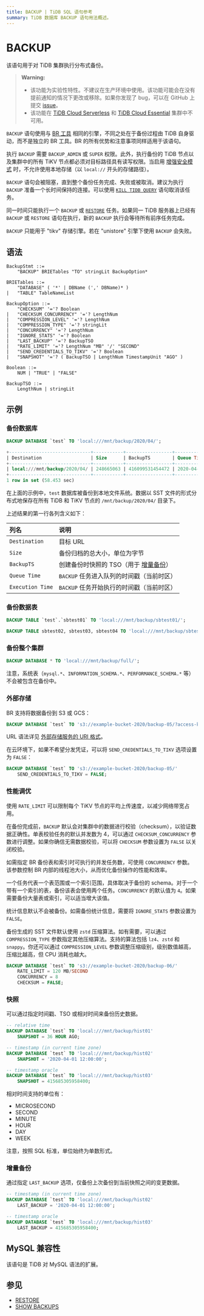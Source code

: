 ```yaml
---
title: BACKUP | TiDB SQL 语句参考
summary: TiDB 数据库 BACKUP 语句用法概述。
---
```


# BACKUP

该语句用于对 TiDB 集群执行分布式备份。

> **Warning:**
>
> - 该功能为实验性特性。不建议在生产环境中使用。该功能可能会在没有提前通知的情况下更改或移除。如果你发现了 bug，可以在 GitHub 上提交 [issue](https://github.com/pingcap/tidb/issues)。
> - 该功能在 [TiDB Cloud Serverless](https://docs.pingcap.com/tidbcloud/select-cluster-tier#tidb-cloud-serverless) 和 [TiDB Cloud Essential](https://docs.pingcap.com/tidbcloud/select-cluster-tier#essential) 集群中不可用。

`BACKUP` 语句使用与 [BR 工具](https://docs.pingcap.com/tidb/stable/backup-and-restore-overview) 相同的引擎，不同之处在于备份过程由 TiDB 自身驱动，而不是独立的 BR 工具。BR 的所有优势和注意事项同样适用于该语句。

执行 `BACKUP` 需要 `BACKUP_ADMIN` 或 `SUPER` 权限。此外，执行备份的 TiDB 节点以及集群中的所有 TiKV 节点都必须对目标路径具有读写权限。当启用 [增强安全模式](/system-variables.md#tidb_enable_enhanced_security) 时，不允许使用本地存储（以 `local://` 开头的存储路径）。

`BACKUP` 语句会被阻塞，直到整个备份任务完成、失败或被取消。建议为执行 `BACKUP` 准备一个长时间保持的连接。可以使用 [`KILL TIDB QUERY`](/sql-statements/sql-statement-kill.md) 语句取消该任务。

同一时间只能执行一个 `BACKUP` 或 [`RESTORE`](/sql-statements/sql-statement-restore.md) 任务。如果同一 TiDB 服务器上已经有 `BACKUP` 或 `RESTORE` 语句在执行，新的 `BACKUP` 执行会等待所有前序任务完成。

`BACKUP` 只能用于 "tikv" 存储引擎。若在 "unistore" 引擎下使用 `BACKUP` 会失败。

## 语法

```ebnf+diagram
BackupStmt ::=
    "BACKUP" BRIETables "TO" stringLit BackupOption*

BRIETables ::=
    "DATABASE" ( '*' | DBName (',' DBName)* )
|   "TABLE" TableNameList

BackupOption ::=
    "CHECKSUM" '='? Boolean
|   "CHECKSUM_CONCURRENCY" '='? LengthNum
|   "COMPRESSION_LEVEL" '='? LengthNum
|   "COMPRESSION_TYPE" '='? stringLit
|   "CONCURRENCY" '='? LengthNum
|   "IGNORE_STATS" '='? Boolean
|   "LAST_BACKUP" '='? BackupTSO
|   "RATE_LIMIT" '='? LengthNum "MB" '/' "SECOND"
|   "SEND_CREDENTIALS_TO_TIKV" '='? Boolean
|   "SNAPSHOT" '='? ( BackupTSO | LengthNum TimestampUnit "AGO" )

Boolean ::=
    NUM | "TRUE" | "FALSE"

BackupTSO ::=
    LengthNum | stringLit
```

## 示例

### 备份数据库

```sql
BACKUP DATABASE `test` TO 'local:///mnt/backup/2020/04/';
```

```sql
+------------------------------+-----------+-----------------+---------------------+---------------------+
| Destination                  | Size      | BackupTS        | Queue Time          | Execution Time      |
+------------------------------+-----------+-----------------+---------------------+---------------------+
| local:///mnt/backup/2020/04/ | 248665063 | 416099531454472 | 2020-04-12 23:09:48 | 2020-04-12 23:09:48 |
+------------------------------+-----------+-----------------+---------------------+---------------------+
1 row in set (58.453 sec)
```

在上面的示例中，`test` 数据库被备份到本地文件系统。数据以 SST 文件的形式分布式地保存在所有 TiDB 和 TiKV 节点的 `/mnt/backup/2020/04/` 目录下。

上述结果的第一行各列含义如下：

| 列名 | 说明 |
| :-------- | :--------- |
| `Destination` | 目标 URL |
| `Size` |  备份归档的总大小，单位为字节 |
| `BackupTS` | 创建备份时快照的 TSO（用于 [增量备份](#incremental-backup)） |
| `Queue Time` | `BACKUP` 任务进入队列的时间戳（当前时区） |
| `Execution Time` | `BACKUP` 任务开始执行的时间戳（当前时区） |

### 备份数据表

```sql
BACKUP TABLE `test`.`sbtest01` TO 'local:///mnt/backup/sbtest01/';
```

```sql
BACKUP TABLE sbtest02, sbtest03, sbtest04 TO 'local:///mnt/backup/sbtest/';
```

### 备份整个集群

```sql
BACKUP DATABASE * TO 'local:///mnt/backup/full/';
```

注意，系统表（`mysql.*`、`INFORMATION_SCHEMA.*`、`PERFORMANCE_SCHEMA.*` 等）不会被包含在备份中。

### 外部存储

BR 支持将数据备份到 S3 或 GCS：

```sql
BACKUP DATABASE `test` TO 's3://example-bucket-2020/backup-05/?access-key={YOUR_ACCESS_KEY}&secret-access-key={YOUR_SECRET_KEY}';
```

URL 语法详见 [外部存储服务的 URI 格式](/external-storage-uri.md)。

在云环境下，如果不希望分发凭证，可以将 `SEND_CREDENTIALS_TO_TIKV` 选项设置为 `FALSE`：

```sql
BACKUP DATABASE `test` TO 's3://example-bucket-2020/backup-05/'
    SEND_CREDENTIALS_TO_TIKV = FALSE;
```

### 性能调优

使用 `RATE_LIMIT` 可以限制每个 TiKV 节点的平均上传速度，以减少网络带宽占用。

在备份完成前，`BACKUP` 默认会对集群中的数据进行校验（checksum），以验证数据正确性。单表校验任务的默认并发数为 4，可以通过 `CHECKSUM_CONCURRENCY` 参数进行调整。如果你确信无需数据校验，可以将 `CHECKSUM` 参数设置为 `FALSE` 以关闭校验。

如需指定 BR 备份表和索引时可执行的并发任务数，可使用 `CONCURRENCY` 参数。该参数控制 BR 内部的线程池大小，从而优化备份操作的性能和效率。

一个任务代表一个表范围或一个索引范围，具体取决于备份的 schema。对于一个带有一个索引的表，备份该表会使用两个任务。`CONCURRENCY` 的默认值为 `4`。如果需要备份大量表或索引，可以适当增大该值。

统计信息默认不会被备份。如需备份统计信息，需要将 `IGNORE_STATS` 参数设置为 `FALSE`。

备份生成的 SST 文件默认使用 `zstd` 压缩算法。如有需要，可以通过 `COMPRESSION_TYPE` 参数指定其他压缩算法。支持的算法包括 `lz4`、`zstd` 和 `snappy`。你还可以通过 `COMPRESSION_LEVEL` 参数调整压缩级别，级别数值越高，压缩比越高，但 CPU 消耗也越大。

```sql
BACKUP DATABASE `test` TO 's3://example-bucket-2020/backup-06/'
    RATE_LIMIT = 120 MB/SECOND
    CONCURRENCY = 8
    CHECKSUM = FALSE;
```

### 快照

可以通过指定时间戳、TSO 或相对时间来备份历史数据。

```sql
-- relative time
BACKUP DATABASE `test` TO 'local:///mnt/backup/hist01'
    SNAPSHOT = 36 HOUR AGO;

-- timestamp (in current time zone)
BACKUP DATABASE `test` TO 'local:///mnt/backup/hist02'
    SNAPSHOT = '2020-04-01 12:00:00';

-- timestamp oracle
BACKUP DATABASE `test` TO 'local:///mnt/backup/hist03'
    SNAPSHOT = 415685305958400;
```

相对时间支持的单位有：

* MICROSECOND
* SECOND
* MINUTE
* HOUR
* DAY
* WEEK

注意，按照 SQL 标准，单位始终为单数形式。

### 增量备份

通过指定 `LAST_BACKUP` 选项，仅备份上次备份到当前快照之间的变更数据。

```sql
-- timestamp (in current time zone)
BACKUP DATABASE `test` TO 'local:///mnt/backup/hist02'
    LAST_BACKUP = '2020-04-01 12:00:00';

-- timestamp oracle
BACKUP DATABASE `test` TO 'local:///mnt/backup/hist03'
    LAST_BACKUP = 415685305958400;
```

## MySQL 兼容性

该语句是 TiDB 对 MySQL 语法的扩展。

## 参见

* [RESTORE](/sql-statements/sql-statement-restore.md)
* [SHOW BACKUPS](/sql-statements/sql-statement-show-backups.md)
